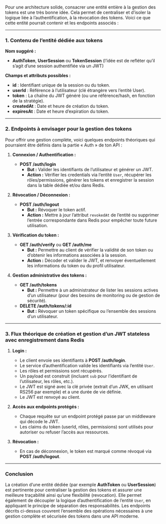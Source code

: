 Pour une architecture solide, consacrer une entité entière à la gestion des tokens est une très bonne idée. Cela permet de centraliser et d’isoler la logique liée à l’authentification, à la révocation des tokens. Voici ce que cette entité pourrait contenir et les endpoints associés :

---

### 1. Contenu de l’entité dédiée aux tokens

**Nom suggéré :**  
- **AuthToken**, **UserSession** ou **TokenSession** (l’idée est de refléter qu’il s’agit d’une session authentifiée via un JWT)

**Champs et attributs possibles :**

- **id** : Identifiant unique de la session ou du token.
- **userId** : Référence à l’utilisateur (clé étrangère vers l’entité User).
- **token** : La chaîne du JWT généré (ou une référence/hash, en fonction de la stratégie).
- **createdAt** : Date et heure de création du token.
- **expiresAt** : Date et heure d’expiration du token.

---

### 2. Endpoints à envisager pour la gestion des tokens

Pour offrir une gestion complète, voici quelques endpoints théoriques qui pourraient être définis dans la partie « Auth » de ton API :

1. **Connexion / Authentification :**
   - **POST /auth/login**  
     - **But :** Valider les identifiants de l’utilisateur et générer un JWT.
     - **Action :** Vérifier les credentials via l’entité `User`, récupérer les rôles/permissions, générer les tokens et enregistrer la session dans la table dédiée et/ou dans Redis.

2. **Révocation / Déconnexion :**
   - **POST /auth/logout**  
     - **But :** Révoquer le token actif.  
     - **Action :** Mettre à jour l’attribut `revokedAt` de l’entité ou supprimer l’entrée correspondante dans Redis pour empêcher toute future utilisation.

3. **Vérification du token :**
   - **GET /auth/verify** ou **GET /auth/me**  
     - **But :** Permettre au client de vérifier la validité de son token ou d’obtenir les informations associées à la session.  
     - **Action :** Décoder et valider le JWT, et renvoyer éventuellement les informations du token ou du profil utilisateur.

4. **Gestion administrative des tokens :**
   - **GET /auth/tokens**  
     - **But :** Permettre à un administrateur de lister les sessions actives d’un utilisateur (pour des besoins de monitoring ou de gestion de sécurité).  
   - **DELETE /auth/tokens/:id**  
     - **But :** Révoquer un token spécifique ou l’ensemble des sessions d’un utilisateur.

---

### 3. Flux théorique de création et gestion d’un JWT stateless avec enregistrement dans Redis

1. **Login :**
   - Le client envoie ses identifiants à **POST /auth/login**.
   - Le service d’authentification valide les identifiants via l’entité `User`.
   - Les rôles et permissions sont récupérés.
   - Un payload est construit (incluant `sub` pour l’identifiant de l’utilisateur, les rôles, etc.).
   - Le JWT est signé avec la clé privée (extrait d’un JWK, en utilisant RS256 par exemple) et a une durée de vie définie.
   - Le JWT est renvoyé au client.

2. **Accès aux endpoints protégés :**
   - Chaque requête sur un endpoint protégé passe par un middleware qui décode le JWT.
   - Les claims du token (userId, rôles, permissions) sont utilisés pour autoriser ou refuser l’accès aux ressources.

3. **Révocation :**
   - En cas de déconnexion, le token est marqué comme révoqué via **POST /auth/logout**.

---

### Conclusion

La création d’une entité dédiée (par exemple **AuthToken** ou **UserSession**) est pertinente pour centraliser la gestion des tokens et assurer une meilleure traçabilité ainsi qu’une flexibilité (revocation). Elle permet également de découpler la logique d’authentification de l’entité `User`, en appliquant le principe de séparation des responsabilités. Les endpoints décrits ci-dessus couvrent l’ensemble des opérations nécessaires à une gestion complète et sécurisée des tokens dans une API moderne.